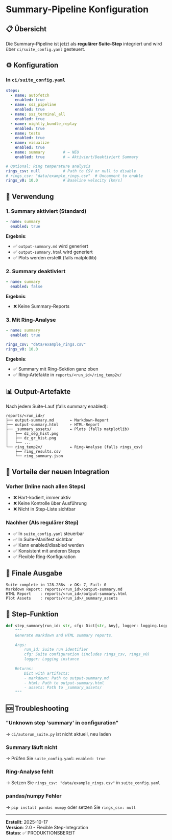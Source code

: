 # Summary-Pipeline Konfiguration

## 📋 Übersicht

Die Summary-Pipeline ist jetzt als **regulärer Suite-Step** integriert und wird über `ci/suite_config.yaml` gesteuert.

## ⚙️ Konfiguration

### In `ci/suite_config.yaml`

```yaml
steps:
  - name: autofetch
    enabled: true
  - name: ssz_pipeline
    enabled: true
  - name: ssz_terminal_all
    enabled: true
  - name: nightly_bundle_replay
    enabled: true
  - name: tests
    enabled: true
  - name: visualize
    enabled: true
  - name: summary        # ← NEU
    enabled: true        # ← Aktiviert/Deaktiviert Summary

# Optional: Ring temperature analysis
rings_csv: null          # Path to CSV or null to disable
# rings_csv: "data/example_rings.csv"  # Uncomment to enable
rings_v0: 10.0           # Baseline velocity [km/s]
```

## 🚀 Verwendung

### 1. Summary aktiviert (Standard)
```yaml
- name: summary
  enabled: true
```

**Ergebnis**:
- ✅ `output-summary.md` wird generiert
- ✅ `output-summary.html` wird generiert
- ✅ Plots werden erstellt (falls matplotlib)

### 2. Summary deaktiviert
```yaml
- name: summary
  enabled: false
```

**Ergebnis**:
- ❌ Keine Summary-Reports

### 3. Mit Ring-Analyse
```yaml
- name: summary
  enabled: true

rings_csv: "data/example_rings.csv"
rings_v0: 10.0
```

**Ergebnis**:
- ✅ Summary mit Ring-Sektion ganz oben
- ✅ Ring-Artefakte in `reports/<run_id>/ring_temp2v/`

## 📊 Output-Artefakte

Nach jedem Suite-Lauf (falls summary enabled):

```
reports/<run_id>/
├── output-summary.md       ← Markdown-Report
├── output-summary.html     ← HTML-Report
├── _summary_assets/        ← Plots (falls matplotlib)
│   ├── dz_seg_hist.png
│   ├── dz_gr_hist.png
│   └── ...
└── ring_temp2v/            ← Ring-Analyse (falls rings_csv)
    ├── ring_results.csv
    └── ring_summary.json
```

## 🎯 Vorteile der neuen Integration

### Vorher (Inline nach allen Steps)
- ❌ Hart-kodiert, immer aktiv
- ❌ Keine Kontrolle über Ausführung
- ❌ Nicht in Step-Liste sichtbar

### Nachher (Als regulärer Step)
- ✅ In `suite_config.yaml` steuerbar
- ✅ In Suite-Manifest sichtbar
- ✅ Kann enabled/disabled werden
- ✅ Konsistent mit anderen Steps
- ✅ Flexible Ring-Konfiguration

## 📝 Finale Ausgabe

```
Suite complete in 128.286s -> OK: 7, Fail: 0
Markdown Report: reports/<run_id>/output-summary.md
HTML Report    : reports/<run_id>/output-summary.html
Plot Assets    : reports/<run_id>/_summary_assets
```

## 🔧 Step-Funktion

```python
def step_summary(run_id: str, cfg: Dict[str, Any], logger: logging.Logger):
    """
    Generate markdown and HTML summary reports.
    
    Args:
        run_id: Suite run identifier
        cfg: Suite configuration (includes rings_csv, rings_v0)
        logger: Logging instance
        
    Returns:
        Dict with artifacts:
        - markdown: Path to output-summary.md
        - html: Path to output-summary.html
        - assets: Path to _summary_assets/
    """
```

## 🆘 Troubleshooting

### "Unknown step 'summary' in configuration"
→ `ci/autorun_suite.py` ist nicht aktuell, neu laden

### Summary läuft nicht
→ Prüfen Sie `suite_config.yaml`: `enabled: true`

### Ring-Analyse fehlt
→ Setzen Sie `rings_csv: "data/example_rings.csv"` in `suite_config.yaml`

### pandas/numpy Fehler
→ `pip install pandas numpy` oder setzen Sie `rings_csv: null`

---

**Erstellt**: 2025-10-17  
**Version**: 2.0 - Flexible Step-Integration  
**Status**: ✅ PRODUKTIONSBEREIT
